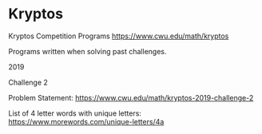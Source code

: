 # Kryptos
Kryptos Competition Programs https://www.cwu.edu/math/kryptos

Programs written when solving past challenges. 

2019

Challenge 2

Problem Statement: https://www.cwu.edu/math/kryptos-2019-challenge-2

List of 4 letter words with unique letters: https://www.morewords.com/unique-letters/4a
